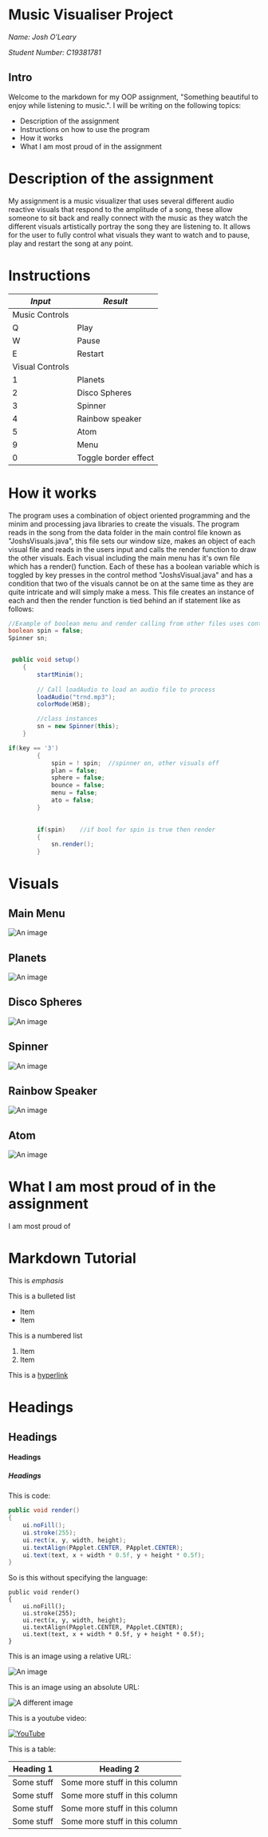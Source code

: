 # Music Visualiser Project

*Name: Josh O'Leary*

*Student Number: C19381781*

## Intro
Welcome to the markdown for my OOP assignment, "Something beautiful to enjoy while listening to music.".
I will be writing on the following topics: 
-	Description of the assignment
-	Instructions on how to use the program
-	How it works
-	What I am most proud of in the assignment

# Description of the assignment
My assignment is a music visualizer that uses several different audio reactive visuals that respond to the amplitude of a song, these allow someone to sit back and really connect with the music as they watch the different visuals artistically portray the song they are listening to. It allows for the user to fully control what visuals they want to watch and to pause, play and restart the song at any point.

# Instructions
|*Input*|*Result*|
|-------|--------|
| Music Controls | |
| Q | Play |
| W | Pause |
| E | Restart |
| Visual Controls | |
| 1 | Planets |
| 2 | Disco Spheres |
| 3 | Spinner |
| 4 | Rainbow speaker |
| 5 | Atom |
| 9 | Menu |
| 0 | Toggle border effect |

# How it works
The program uses a combination of object oriented programming and the minim and processing java libraries to create the visuals. The program reads in the song from the data folder in the main control file known as "JoshsVisuals.java", this file sets our window size, makes an object of each visual file and reads in the users input and calls the render function to draw the other visuals. Each visual including the main menu has it's own file which has a render() function. Each of these has a boolean variable which is toggled by key presses in the control method "JoshsVisual.java" and has a condition that two of the visuals cannot be on at the same time as they are quite intricate and will simply make a mess. This file creates an instance of each and then the render function is tied behind an if statement like as follows:

```Java
//Example of boolean menu and render calling from other files uses control file "JoshsVisuals.java" using spinner visual
boolean spin = false;
Spinner sn;


 public void setup()
    {
        startMinim();
                
        // Call loadAudio to load an audio file to process 
        loadAudio("trnd.mp3");   
        colorMode(HSB);

        //class instances
        sn = new Spinner(this);
    }

if(key == '3')
        {
            spin = ! spin;  //spinner on, other visuals off
            plan = false;
            sphere = false;
            bounce = false;
            menu = false;
            ato = false;
        }
		

		if(spin)    //if bool for spin is true then render
        {
            sn.render();
        }
```

# Visuals

## Main Menu

![An image](images/MainMenu.png)

## Planets

![An image](images/Planet.png)

## Disco Spheres

![An image](images/Disco.png)

## Spinner

![An image](images/Spin.png)

## Rainbow Speaker

![An image](images/RainbowSpeaker.png)

## Atom

![An image](images/Atom.png)



# What I am most proud of in the assignment
I am most proud of

# Markdown Tutorial

This is *emphasis*

This is a bulleted list

- Item
- Item

This is a numbered list

1. Item
1. Item

This is a [hyperlink](http://bryanduggan.org)

# Headings
## Headings
#### Headings
##### Headings

This is code:

```Java
public void render()
{
	ui.noFill();
	ui.stroke(255);
	ui.rect(x, y, width, height);
	ui.textAlign(PApplet.CENTER, PApplet.CENTER);
	ui.text(text, x + width * 0.5f, y + height * 0.5f);
}
```

So is this without specifying the language:

```
public void render()
{
	ui.noFill();
	ui.stroke(255);
	ui.rect(x, y, width, height);
	ui.textAlign(PApplet.CENTER, PApplet.CENTER);
	ui.text(text, x + width * 0.5f, y + height * 0.5f);
}
```

This is an image using a relative URL:

![An image](images/p8.png)

This is an image using an absolute URL:

![A different image](https://bryanduggandotorg.files.wordpress.com/2019/02/infinite-forms-00045.png?w=595&h=&zoom=2)

This is a youtube video:

[![YouTube](http://img.youtube.com/vi/J2kHSSFA4NU/0.jpg)](https://www.youtube.com/watch?v=J2kHSSFA4NU)

This is a table:

| Heading 1 | Heading 2 |
|-----------|-----------|
|Some stuff | Some more stuff in this column |
|Some stuff | Some more stuff in this column |
|Some stuff | Some more stuff in this column |
|Some stuff | Some more stuff in this column |

